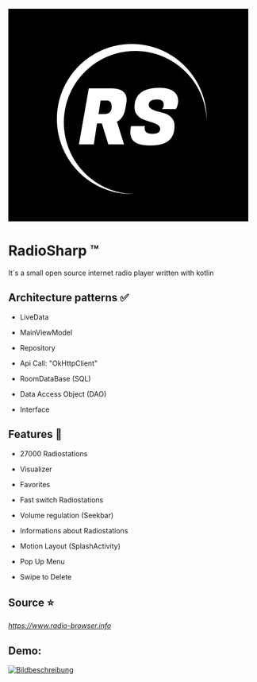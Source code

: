 
![image](https://github.com/a-bytecode/RadioSharp/blob/main/app/src/main/res/drawable/radio_sharp_symbol_remake_1.png?raw=true)

# RadioSharp :tm:

It´s a small open source internet radio player written with kotlin

## Architecture patterns :white_check_mark:

- LiveData
* MainViewModel
+ Repository
- Api Call: "OkHttpClient"
* RoomDataBase (SQL)
+ Data Access Object (DAO)
- Interface


## Features :rocket:

- 27000 Radiostations
* Visualizer
+ Favorites
- Fast switch Radiostations
* Volume regulation (Seekbar) 
+ Informations about Radiostations
- Motion Layout (SplashActivity)
* Pop Up Menu
+ Swipe to Delete

## Source :star:

_https://www.radio-browser.info_

## Demo:

<a href="https://freeimage.host/i/Hvlcy6x"><img src="https://iili.io/Hvlcy6x.md.png" alt="Bildbeschreibung" width="300" height="600"></a>

   
